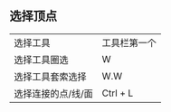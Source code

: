 ## 选择顶点
| | |
| -- | -- |
| 选择工具 | 工具栏第一个 |
| 选择工具圈选 | W |
| 选择工具套索选择 | W.W |
| 选择连接的点/线/面 | Ctrl + L |